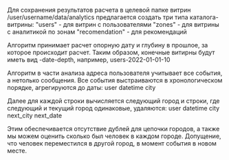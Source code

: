 Для сохранения результатов расчета в целевой папке витрин /user/username/data/analytics предлагается создать три типа каталога-витрины:
    "users" - для витрин с пользователями
    "zones" - для витрины с аналитикой по зонам
    "recomendation" - для рекомендаций

Алгоритм принимает расчет опорную дату и глубину в прошлое, за которое происходит расчет. 
Таким образом, конечные витирны будут иметь вид
<mart>-date-depth, например, users-2022-01-01-10
    
Алгоритм в части анализа адреса пользователя учитывает все события, а нетолько сообщения.
Все события выстраиваются в хронологическом порядке, агрегируются до даты:
user datetime city

Далее для каждой строки вычисляется следующий город и строки, где следующий и текущий город одинаковые, удаляются:
user datetime city next_city next_date

Этим обеспечивается отсутствие дублей для цепочки городов, а также мы можем оценить сколько был человек в каждом городе.
Допущение, что человек переместился в другой город, в момент события в новом месте.